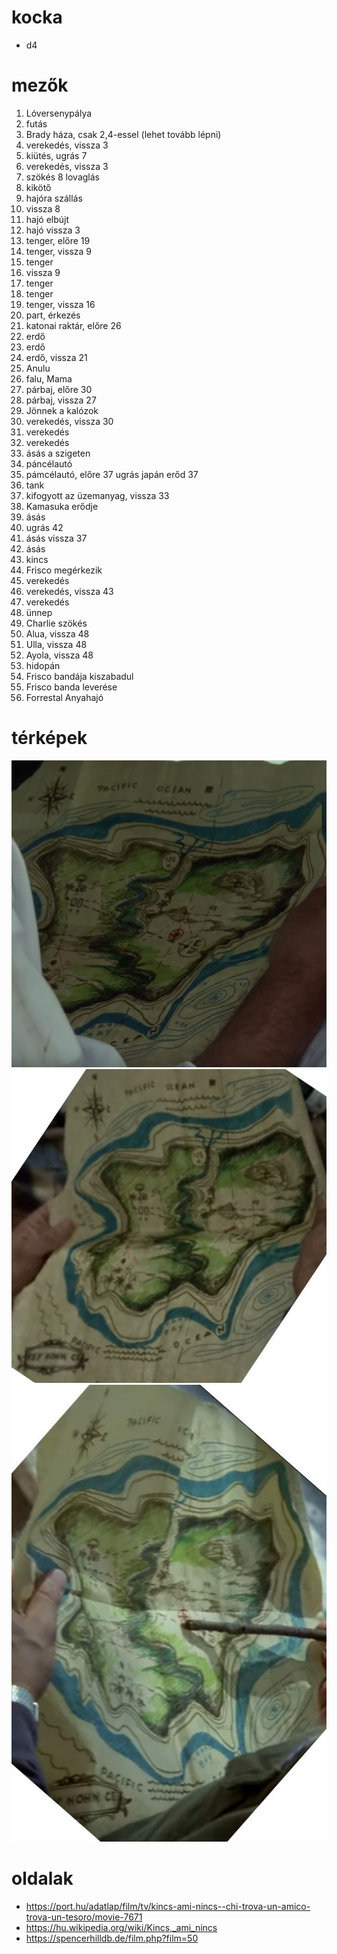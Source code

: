 # kocka
  * d4

# mezők
1. Lóversenypálya
2. futás
3. Brady háza, csak 2,4-essel (lehet tovább lépni)
4. verekedés, vissza 3
5. kiütés, ugrás 7
6. verekedés, vissza 3
7. szökés
8 lovaglás
9. kikötő
10. hajóra szállás
11. vissza 8
12. hajó elbújt
13. hajó vissza 3
14. tenger, előre 19
15. tenger, vissza 9
16. tenger
17. vissza 9
18. tenger
19. tenger
20. tenger, vissza 16
21. part, érkezés
22. katonai raktár, előre 26
23. erdő
24. erdő
25. erdő, vissza 21
26. Anulu
27. falu, Mama
28. párbaj, előre 30
29. párbaj, vissza 27
30. Jönnek a kalózok
31. verekedés, vissza 30
32. verekedés
31. verekedés
32. ásás a szigeten
33. páncélautó
34. pámcélautó, előre 37 ugrás japán erőd 37
35. tank
36. kifogyott az üzemanyag, vissza 33
37. Kamasuka erődje
38. ásás
39. ugrás 42
40. ásás vissza 37
41. ásás
42. kincs
43. Frisco megérkezik
44. verekedés
45. verekedés, vissza 43
46. verekedés
47. ünnep
48. Charlie szökés
49. Alua, vissza 48
50. Ulla, vissza 48
51. Ayola, vissza 48
52. hidopán
53. Frisco bandája kiszabadul
54. Frisco banda leverése
55. Forrestal Anyahajó

# térképek
  ![a](../imgs/map4a.jpg)
  ![a](../imgs/map4b.jpg)
  ![a](../imgs/map4c.jpg)
# oldalak
  * https://port.hu/adatlap/film/tv/kincs-ami-nincs--chi-trova-un-amico-trova-un-tesoro/movie-7671
  * https://hu.wikipedia.org/wiki/Kincs,_ami_nincs
  * https://spencerhilldb.de/film.php?film=50

